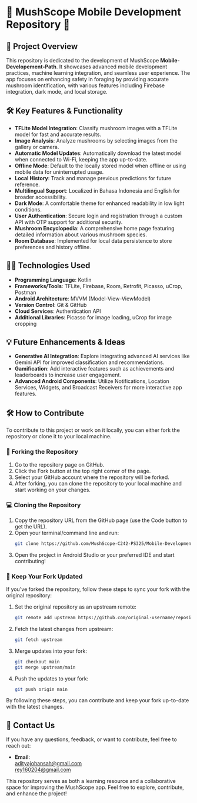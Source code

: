 # 🍄 MushScope Mobile Development Repository 🌱

## 🚀 Project Overview
This repository is dedicated to the development of MushScope **Mobile-Developement-Path**. It showcases advanced mobile development practices, machine learning integration, and seamless user experience. The app focuses on enhancing safety in foraging by providing accurate mushroom identification, with various features including Firebase integration, dark mode, and local storage.

## 🛠️ Key Features & Functionality
- **TFLite Model Integration**: Classify mushroom images with a TFLite model for fast and accurate results.
- **Image Analysis**: Analyze mushrooms by selecting images from the gallery or camera.
- **Automatic Model Updates**: Automatically download the latest model when connected to Wi-Fi, keeping the app up-to-date.
- **Offline Mode**: Default to the locally stored model when offline or using mobile data for uninterrupted usage.
- **Local History**: Track and manage previous predictions for future reference.
- **Multilingual Support**: Localized in Bahasa Indonesia and English for broader accessibility.
- **Dark Mode**: A comfortable theme for enhanced readability in low light conditions.
- **User Authentication**: Secure login and registration through a custom API with OTP support for additional security.
- **Mushroom Encyclopedia**: A comprehensive home page featuring detailed information about various mushroom species.
- **Room Database**: Implemented for local data persistence to store preferences and history offline.

## 👩‍💻 Technologies Used
- **Programming Language**: Kotlin
- **Frameworks/Tools**: TFLite, Firebase, Room, Retrofit, Picasso, uCrop, Postman
- **Android Architecture**: MVVM (Model-View-ViewModel)
- **Version Control**: Git & GitHub
- **Cloud Services**: Authentication API
- **Additional Libraries**: Picasso for image loading, uCrop for image cropping

## 💡 Future Enhancements & Ideas
- **Generative AI Integration**: Explore integrating advanced AI services like Gemini API for improved classification and recommendations.
- **Gamification**: Add interactive features such as achievements and leaderboards to increase user engagement.
- **Advanced Android Components**: Utilize Notifications, Location Services, Widgets, and Broadcast Receivers for more interactive app features.

## 🛠️ How to Contribute
To contribute to this project or work on it locally, you can either fork the repository or clone it to your local machine.

### 🔄 Forking the Repository
1. Go to the repository page on GitHub.
2. Click the Fork button at the top right corner of the page.
3. Select your GitHub account where the repository will be forked.
4. After forking, you can clone the repository to your local machine and start working on your changes.

### 💻 Cloning the Repository
1. Copy the repository URL from the GitHub page (use the Code button to get the URL).
2. Open your terminal/command line and run:
    ```bash
    git clone https://github.com/MushScope-C242-PS325/Mobile-Development-Path.git
    ```
3. Open the project in Android Studio or your preferred IDE and start contributing!

### 🔄 Keep Your Fork Updated
If you've forked the repository, follow these steps to sync your fork with the original repository:

1. Set the original repository as an upstream remote:
    ```bash
    git remote add upstream https://github.com/original-username/repository-name.git
    ```
2. Fetch the latest changes from upstream:
    ```bash
    git fetch upstream
    ```
3. Merge updates into your fork:
    ```bash
    git checkout main
    git merge upstream/main
    ```
4. Push the updates to your fork:
    ```bash
    git push origin main
    ```

By following these steps, you can contribute and keep your fork up-to-date with the latest changes.

## 💬 Contact Us
If you have any questions, feedback, or want to contribute, feel free to reach out:

- **Email**:  
  adityajohansah@gmail.com  
  rey160204@gmail.com

This repository serves as both a learning resource and a collaborative space for improving the MushScope app. Feel free to explore, contribute, and enhance the project!
